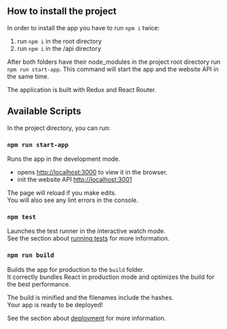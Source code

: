 ## How to install the project

In order to install the app you have to run `npm i` twice:

1. run `npm i` in the root directory
1. run `npm i` in the /api directory

After both folders have their node_modules in the project root directory run `npm run start-app`.
This command will start the app and the website API in the same time.

The application is built with Redux and React Router.

## Available Scripts

In the project directory, you can run:

### `npm run start-app`

Runs the app in the development mode.<br />

- opens [http://localhost:3000](http://localhost:3000) to view it in the browser.
- init the website API [http://localhost:3001](http://localhost:3001)

The page will reload if you make edits.<br />
You will also see any lint errors in the console.

### `npm test`

Launches the test runner in the interactive watch mode.<br />
See the section about [running tests](https://facebook.github.io/create-react-app/docs/running-tests) for more information.

### `npm run build`

Builds the app for production to the `build` folder.<br />
It correctly bundles React in production mode and optimizes the build for the best performance.

The build is minified and the filenames include the hashes.<br />
Your app is ready to be deployed!

See the section about [deployment](https://facebook.github.io/create-react-app/docs/deployment) for more information.
